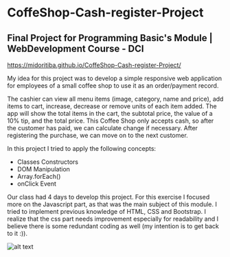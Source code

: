 # CoffeShop-Cash-register-Project

## Final Project for Programming Basic's Module | WebDevelopment Course - DCI

https://midoritiba.github.io/CoffeShop-Cash-register-Project/

My idea for this project was to develop a simple responsive web application for employees of a small coffee shop to use it as an order/payment record.

The cashier can view all menu items (image, category, name and price), add items to cart, increase, decrease or remove units of each item added. The app will show the total items in the cart, the subtotal price, the value of a 10% tip, and the total price. This Coffee Shop only accepts cash, so after the customer has paid, we can calculate change if necessary. After registering the purchase, we can move on to the next customer.

In this project I tried to apply the following concepts:

- Classes Constructors
- DOM Manipulation
- Array.forEach()
- onClick Event

Our class had 4 days to develop this project. For this exercise I focused more on the Javascript part, as that was the main subject of this module. I tried to implement previous knowledge of HTML, CSS and Bootstrap. I realize that the css part needs improvement especially for readability and I believe there is some redundant coding as well (my intention is to get back to it :)).

![alt text](https://github.com/midoritiba/coffeeShop-order-cash-register/blob/main/mockup/coffe_shop.png?raw=true)
